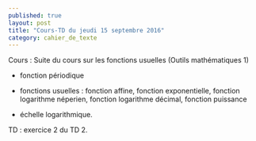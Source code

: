 ```yaml
---
published: true
layout: post
title: "Cours-TD du jeudi 15 septembre 2016"
category: cahier_de_texte
---
```

Cours : Suite du cours sur les fonctions usuelles (Outils mathématiques 1)

  - fonction périodique
 
  - fonctions usuelles : fonction affine, fonction exponentielle, fonction logarithme néperien, fonction logarithme décimal, fonction puissance

  - échelle logarithmique. 

TD : exercice 2 du TD 2.
